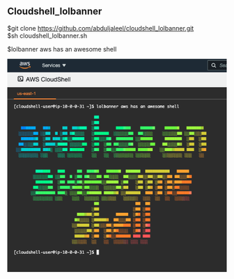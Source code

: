 ## Cloudshell_lolbanner

$git clone https://github.com/abduljaleel/cloudshell_lolbanner.git <br>
$sh cloudshell_lolbanner.sh <br>

$lolbanner aws has an awesome shell <br>

![Image of lolbanner](lolbanner.png)
